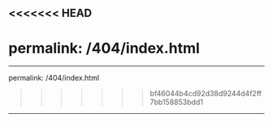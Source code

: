 <<<<<<< HEAD
---
permalink: /404/index.html
=======
---
permalink: /404/index.html
>>>>>>> bf46044b4cd92d38d9244d4f2ff7bb158853bdd1
---